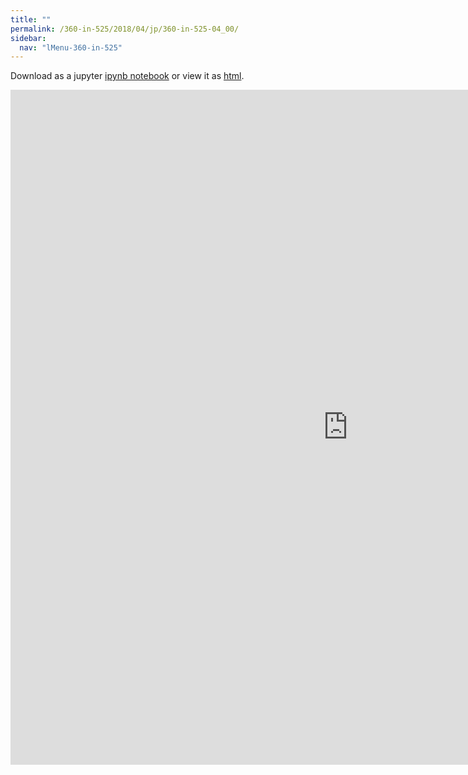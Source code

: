```yaml
---
title: ""
permalink: /360-in-525/2018/04/jp/360-in-525-04_00/
sidebar:
  nav: "lMenu-360-in-525"
---
```


Download as a jupyter [ipynb notebook](https://lamastex.github.io/scalable-data-science/360-in-525/2018/04/jp/360-in-525-04_00.ipynb) or view it as [html](https://lamastex.github.io/scalable-data-science/360-in-525/2018/04/jp/360-in-525-04_00.html).

<iframe src="https://lamastex.github.io/scalable-data-science/360-in-525/2018/04/jp/360-in-525-04_00.html" width="1080" height="1080" frameborder="0"></iframe>


